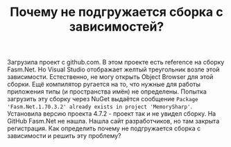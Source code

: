 ﻿---
title: "Почему не подгружается сборка с зависимостей?"
se.owner.user_id: 292257
se.owner.display_name: "J. Huxley"
se.owner.link: "https://ru.stackoverflow.com/users/292257/j-huxley"
se.link: "https://ru.stackoverflow.com/questions/1034666/%d0%9f%d0%be%d1%87%d0%b5%d0%bc%d1%83-%d0%bd%d0%b5-%d0%bf%d0%be%d0%b4%d0%b3%d1%80%d1%83%d0%b6%d0%b0%d0%b5%d1%82%d1%81%d1%8f-%d1%81%d0%b1%d0%be%d1%80%d0%ba%d0%b0-%d1%81-%d0%b7%d0%b0%d0%b2%d0%b8%d1%81%d0%b8%d0%bc%d0%be%d1%81%d1%82%d0%b5%d0%b9"
se.question_id: 1034666
se.post_type: question
se.score: 2
---
<p>Загрузила проект с github.com. В этом проекте есть reference на сборку Fasm.Net. Но Visual Studio отображает желтый треугольник возле этой зависимости. Естественно, не могу открыть Object Browser для этой сборки. Ещё компилятор ругается на то, что нужные для работы приложения типы (и пространства имён) не определены. Попытка загрузить эту сборку через NuGet выдаётся сообщение <code>Package 'Fasm.Net.1.70.3.2' already exists in project 'MemorySharp'</code>. Установила версию проекта 4.7.2 - проект так и не увидел сборку. На GitHub Fasm.Net не нашла. Нашла сайт разработчиков, но там закрыта регистрация. Как определить почему не подгружается сборка с зависимости и решить эту проблему?</p>
